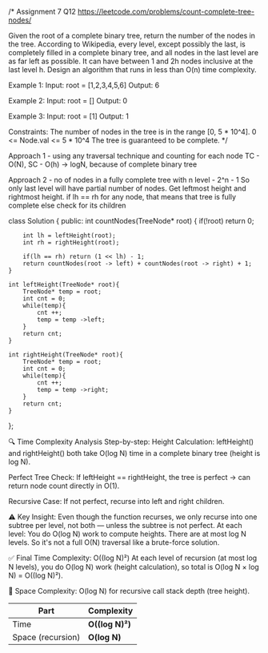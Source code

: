 /*
Assignment 7 Q12
https://leetcode.com/problems/count-complete-tree-nodes/

Given the root of a complete binary tree, return the number of the nodes in the tree.
According to Wikipedia, every level, except possibly the last, is completely filled in a complete binary tree, and all nodes in the last level are as far left as possible. It can have between 1 and 2h nodes inclusive at the last level h.
Design an algorithm that runs in less than O(n) time complexity.

Example 1:
Input: root = [1,2,3,4,5,6]
Output: 6

Example 2:
Input: root = []
Output: 0

Example 3:
Input: root = [1]
Output: 1

Constraints:
The number of nodes in the tree is in the range [0, 5 * 10^4].
0 <= Node.val <= 5 * 10^4
The tree is guaranteed to be complete.
*/

Approach 1 - using any traversal technique and counting for each node
TC - O(N), SC - O(h) -> logN, because of complete binary tree

Approach 2 - 
no of nodes in a fully complete tree with n level - 2^n - 1
So only last level will have partial number of nodes.
Get leftmost height and rightmost height. 
    if lh == rh for any node, that means that tree is fully complete
    else check for its children

class Solution {
public:
    int countNodes(TreeNode* root) {
        if(!root) return 0;

        int lh = leftHeight(root);
        int rh = rightHeight(root);

        if(lh == rh) return (1 << lh) - 1;
        return countNodes(root -> left) + countNodes(root -> right) + 1;
    }

    int leftHeight(TreeNode* root){
        TreeNode* temp = root;
        int cnt = 0;
        while(temp){
            cnt ++;
            temp = temp ->left;
        }
        return cnt;
    }

    int rightHeight(TreeNode* root){
        TreeNode* temp = root;
        int cnt = 0;
        while(temp){
            cnt ++;
            temp = temp ->right;
        }
        return cnt;
    }
};

🔍 Time Complexity Analysis
Step-by-step:
Height Calculation:
leftHeight() and rightHeight() both take O(log N) time in a complete binary tree (height is log N).

Perfect Tree Check:
If leftHeight == rightHeight, the tree is perfect → can return node count directly in O(1).

Recursive Case:
If not perfect, recurse into left and right children.

⚠️ Key Insight:
Even though the function recurses, we only recurse into one subtree per level, not both — unless the subtree is not perfect.
At each level:
You do O(log N) work to compute heights.
There are at most log N levels.
So it's not a full O(N) traversal like a brute-force solution.

✅ Final Time Complexity:
O((log N)²)
At each level of recursion (at most log N levels),
you do O(log N) work (height calculation),
so total is O(log N × log N) = O((log N)²).

🧾 Space Complexity:
O(log N) for recursive call stack depth (tree height).

| Part              | Complexity      |
| ----------------- | --------------- |
| Time              | **O((log N)²)** |
| Space (recursion) | **O(log N)**    |
